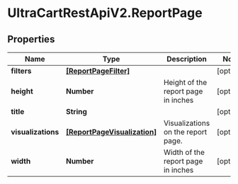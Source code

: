 # UltraCartRestApiV2.ReportPage

## Properties

Name | Type | Description | Notes
------------ | ------------- | ------------- | -------------
**filters** | [**[ReportPageFilter]**](ReportPageFilter.md) |  | [optional] 
**height** | **Number** | Height of the report page in inches | [optional] 
**title** | **String** |  | [optional] 
**visualizations** | [**[ReportPageVisualization]**](ReportPageVisualization.md) | Visualizations on the report page. | [optional] 
**width** | **Number** | Width of the report page in inches | [optional] 


